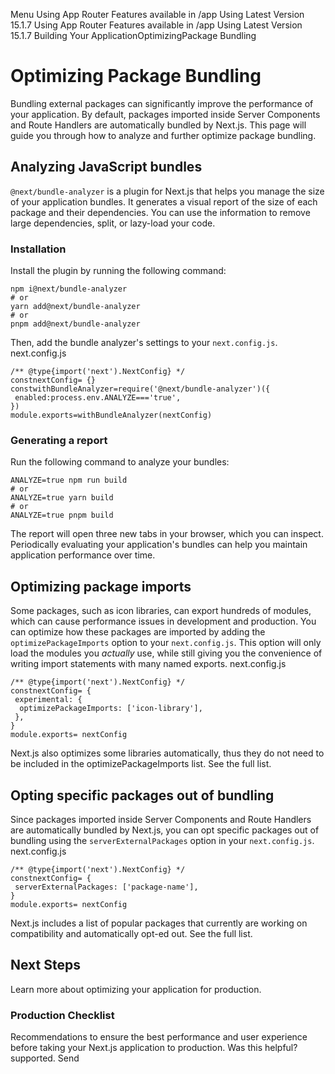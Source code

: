 Menu
Using App Router
Features available in /app
Using Latest Version
15.1.7
Using App Router
Features available in /app
Using Latest Version
15.1.7
Building Your ApplicationOptimizingPackage Bundling
# Optimizing Package Bundling
Bundling external packages can significantly improve the performance of your application. By default, packages imported inside Server Components and Route Handlers are automatically bundled by Next.js. This page will guide you through how to analyze and further optimize package bundling. 
## Analyzing JavaScript bundles
`@next/bundle-analyzer` is a plugin for Next.js that helps you manage the size of your application bundles. It generates a visual report of the size of each package and their dependencies. You can use the information to remove large dependencies, split, or lazy-load your code.
### Installation
Install the plugin by running the following command:
```
npm i@next/bundle-analyzer
# or
yarn add@next/bundle-analyzer
# or
pnpm add@next/bundle-analyzer
```

Then, add the bundle analyzer's settings to your `next.config.js`.
next.config.js
```
/** @type{import('next').NextConfig} */
constnextConfig= {}
constwithBundleAnalyzer=require('@next/bundle-analyzer')({
 enabled:process.env.ANALYZE==='true',
})
module.exports=withBundleAnalyzer(nextConfig)
```

### Generating a report
Run the following command to analyze your bundles:
```
ANALYZE=true npm run build
# or
ANALYZE=true yarn build
# or
ANALYZE=true pnpm build
```

The report will open three new tabs in your browser, which you can inspect. Periodically evaluating your application's bundles can help you maintain application performance over time.
## Optimizing package imports
Some packages, such as icon libraries, can export hundreds of modules, which can cause performance issues in development and production.
You can optimize how these packages are imported by adding the `optimizePackageImports` option to your `next.config.js`. This option will only load the modules you _actually_ use, while still giving you the convenience of writing import statements with many named exports.
next.config.js
```
/** @type{import('next').NextConfig} */
constnextConfig= {
 experimental: {
  optimizePackageImports: ['icon-library'],
 },
}
module.exports= nextConfig
```

Next.js also optimizes some libraries automatically, thus they do not need to be included in the optimizePackageImports list. See the full list.
## Opting specific packages out of bundling
Since packages imported inside Server Components and Route Handlers are automatically bundled by Next.js, you can opt specific packages out of bundling using the `serverExternalPackages` option in your `next.config.js`.
next.config.js
```
/** @type{import('next').NextConfig} */
constnextConfig= {
 serverExternalPackages: ['package-name'],
}
module.exports= nextConfig
```

Next.js includes a list of popular packages that currently are working on compatibility and automatically opt-ed out. See the full list.
## Next Steps
Learn more about optimizing your application for production.
### Production Checklist
Recommendations to ensure the best performance and user experience before taking your Next.js application to production.
Was this helpful?
supported.
Send
